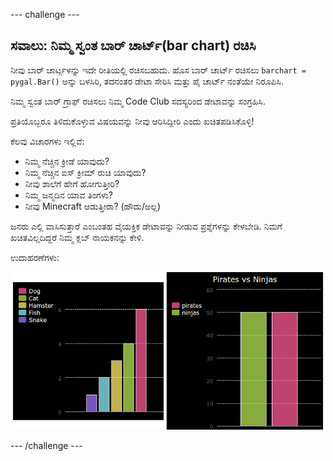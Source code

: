 --- challenge ---

## ಸವಾಲು: ನಿಮ್ಮ ಸ್ವಂತ ಬಾರ್ ಚಾರ್ಟ್(bar chart) ರಚಿಸಿ

ನೀವು ಬಾರ್ ಚಾರ್ಟ್ಗಳನ್ನು ಇದೇ ರೀತಿಯಲ್ಲಿ ರಚಿಸಬಹುದು. ಹೊಸ ಬಾರ್ ಚಾರ್ಟ್ ರಚಿಸಲು `barchart = pygal.Bar()` ಅನ್ನು ಬಳಸಿರಿ, ತದನಂತರ ಡೇಟಾ ಸೇರಿಸಿ ಮತ್ತು ಪೈ ಚಾರ್ಟ್ ನಂತೆಯೇ ನಿರೂಪಿಸಿ.

ನಿಮ್ಮ ಸ್ವಂತ ಬಾರ್ ಗ್ರಾಫ್ ರಚಿಸಲು ನಿಮ್ಮ Code Club ಸದಸ್ಯರಿಂದ ಡೇಟಾವನ್ನು ಸಂಗ್ರಹಿಸಿ.

ಪ್ರತಿಯೊಬ್ಬರೂ ತಿಳಿದುಕೊಳ್ಳುವ ವಿಷಯವನ್ನು ನೀವು ಆರಿಸಿದ್ದೀರಿ ಎಂದು ಖಚಿತಪಡಿಸಿಕೊಳ್ಳಿ!

ಕೆಲವು ವಿಚಾರಗಳು ಇಲ್ಲಿವೆ:

+ ನಿಮ್ಮ ನೆಚ್ಚಿನ ಕ್ರೀಡೆ ಯಾವುದು?
+ ನಿಮ್ಮ ನೆಚ್ಚಿನ ಐಸ್ ಕ್ರೀಮ್ ರುಚಿ ಯಾವುದು?
+ ನೀವು ಶಾಲೆಗೆ ಹೇಗೆ ಹೋಗುತ್ತೀರಿ?
+ ನಿಮ್ಮ ಜನ್ಮದಿನ ಯಾವ ತಿಂಗಳು?
+ ನೀವು Minecraft ಆಡುತ್ತೀರಾ? (ಹೌದು/ಅಲ್ಲ)

ಜನರು ಎಲ್ಲಿ ವಾಸಿಸುತ್ತಾರೆ ಎಂಬಂತಹ ವೈಯಕ್ತಿಕ ಡೇಟಾವನ್ನು ನೀಡುವ ಪ್ರಶ್ನೆಗಳನ್ನು ಕೇಳಬೇಡಿ. ನಿಮಗೆ ಖಚಿತವಿಲ್ಲದಿದ್ದರೆ ನಿಮ್ಮ ಕ್ಲಬ್ ನಾಯಕನನ್ನು ಕೇಳಿ.

ಉದಾಹರಣೆಗಳು:

![screenshot](images/pets-bar-examples.png)

--- /challenge ---